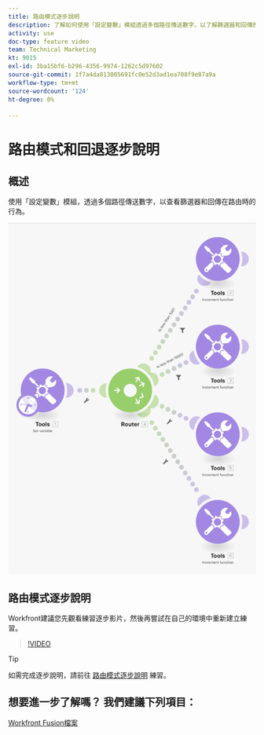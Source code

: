 ```yaml
---
title: 路由模式逐步說明
description: 了解如何使用「設定變數」模組透過多個路徑傳送數字，以了解篩選器和回傳的行為 [!DNL Adobe Workfront Fusion].
activity: use
doc-type: feature video
team: Technical Marketing
kt: 9015
exl-id: 3ba15bf6-b296-4356-9974-1262c5d97602
source-git-commit: 1f7a4da813805691fc0e52d3ad1ea708f9e07a9a
workflow-type: tm+mt
source-wordcount: '124'
ht-degree: 0%

---
```


# 路由模式和回退逐步說明

## 概述

使用「設定變數」模組，透過多個路徑傳送數字，以查看篩選器和回傳在路由時的行為。

![融合場景的影像](assets/universal-connectors-and-routing-7.png)

## 路由模式逐步說明

Workfront建議您先觀看練習逐步影片，然後再嘗試在自己的環境中重新建立練習。

>[!VIDEO](https://video.tv.adobe.com/v/335274/?quality=12)

>[!TIP]
>
>如需完成逐步說明，請前往 [路由模式逐步說明](https://experienceleague.adobe.com/docs/workfront-learn/tutorials-workfront/fusion/exercises/routing-patterns.html?lang=en) 練習。


## 想要進一步了解嗎？ 我們建議下列項目：

[Workfront Fusion檔案](https://experienceleague.adobe.com/docs/workfront/using/adobe-workfront-fusion/workfront-fusion-2.html?lang=en)
